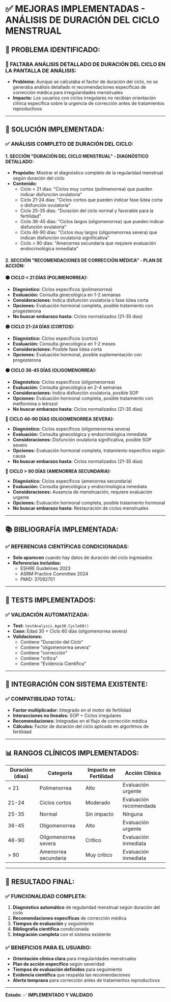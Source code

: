 # ✅ MEJORAS IMPLEMENTADAS - ANÁLISIS DE DURACIÓN DEL CICLO MENSTRUAL

## 🎯 **PROBLEMA IDENTIFICADO:**

### **🚫 FALTABA ANÁLISIS DETALLADO DE DURACIÓN DEL CICLO EN LA PANTALLA DE ANÁLISIS:**
- **Problema:** Aunque se calculaba el factor de duración del ciclo, no se generaba análisis detallado ni recomendaciones específicas de corrección médica para irregularidades menstruales
- **Impacto:** Los usuarios con ciclos irregulares no recibían orientación clínica específica sobre la urgencia de corrección antes de tratamientos reproductivos

---

## 🔧 **SOLUCIÓN IMPLEMENTADA:**

### **✅ ANÁLISIS COMPLETO DE DURACIÓN DEL CICLO:**

#### **1. SECCIÓN "DURACIÓN DEL CICLO MENSTRUAL" - DIAGNÓSTICO DETALLADO:**
- **Propósito:** Mostrar el diagnóstico completo de la regularidad menstrual según duración del ciclo
- **Contenido:**
  - Ciclo < 21 días: "Ciclos muy cortos (polimenorrea) que pueden indicar disfunción ovulatoria"
  - Ciclo 21-24 días: "Ciclos cortos que pueden indicar fase lútea corta o disfunción ovulatoria"
  - Ciclo 25-35 días: "Duración del ciclo normal y favorable para la fertilidad"
  - Ciclo 36-45 días: "Ciclos largos (oligomenorrea) que pueden indicar disfunción ovulatoria"
  - Ciclo 46-90 días: "Ciclos muy largos (oligomenorrea severa) que indican disfunción ovulatoria significativa"
  - Ciclo > 90 días: "Amenorrea secundaria que requiere evaluación endocrinológica inmediata"

#### **2. SECCIÓN "RECOMENDACIONES DE CORRECCIÓN MÉDICA" - PLAN DE ACCIÓN:**

**🟠 CICLO < 21 DÍAS (POLIMENORREA):**
- **Diagnóstico:** Ciclos específicos (polimenorrea)
- **Evaluación:** Consulta ginecológica en 1-2 semanas
- **Consideraciones:** Indica disfunción ovulatoria o fase lútea corta
- **Opciones:** Evaluación hormonal completa, posible tratamiento con progesterona
- **No buscar embarazo hasta:** Ciclos normalizados (21-35 días)

**🟡 CICLO 21-24 DÍAS (CORTOS):**
- **Diagnóstico:** Ciclos específicos (cortos)
- **Evaluación:** Consulta ginecológica en 1-2 meses
- **Consideraciones:** Posible fase lútea corta
- **Opciones:** Evaluación hormonal, posible suplementación con progesterona

**🟠 CICLO 36-45 DÍAS (OLIGOMENORREA):**
- **Diagnóstico:** Ciclos específicos (oligomenorrea)
- **Evaluación:** Consulta ginecológica en 2-4 semanas
- **Consideraciones:** Indica disfunción ovulatoria, posible SOP
- **Opciones:** Evaluación hormonal completa, posible tratamiento con metformina o letrozol
- **No buscar embarazo hasta:** Ciclos normalizados (21-35 días)

**🔴 CICLO 46-90 DÍAS (OLIGOMENORREA SEVERA):**
- **Diagnóstico:** Ciclos específicos (oligomenorrea severa)
- **Evaluación:** Consulta ginecológica y endocrinológica inmediata
- **Consideraciones:** Disfunción ovulatoria significativa, posible SOP severo
- **Opciones:** Evaluación hormonal completa, tratamiento específico según causa
- **No buscar embarazo hasta:** Ciclos normalizados (21-35 días)

**🔴 CICLO > 90 DÍAS (AMENORREA SECUNDARIA):**
- **Diagnóstico:** Ciclos específicos (amenorrea secundaria)
- **Evaluación:** Consulta ginecológica y endocrinológica inmediata
- **Consideraciones:** Ausencia de menstruación, requiere evaluación urgente
- **Opciones:** Evaluación hormonal completa, posible tratamiento hormonal
- **No buscar embarazo hasta:** Restauración de ciclos menstruales

---

## 📚 **BIBLIOGRAFÍA IMPLEMENTADA:**

### **✅ REFERENCIAS CIENTÍFICAS CONDICIONADAS:**
- **Solo aparecen** cuando hay datos de duración del ciclo ingresados
- **Referencias incluidas:**
  - ESHRE Guidelines 2023
  - ASRM Practice Committee 2024
  - PMID: 37092701

---

## 🧪 **TESTS IMPLEMENTADOS:**

### **✅ VALIDACIÓN AUTOMATIZADA:**
- **Test:** `testAnalysis_Age30_Cycle60()`
- **Caso:** Edad 30 + Ciclo 60 días (oligomenorrea severa)
- **Validaciones:**
  - Contiene "Duración del Ciclo"
  - Contiene "oligomenorrea severa"
  - Contiene "corrección"
  - Contiene "crítica"
  - Contiene "Evidencia Científica"

---

## 🔄 **INTEGRACIÓN CON SISTEMA EXISTENTE:**

### **✅ COMPATIBILIDAD TOTAL:**
- **Factor multiplicador:** Integrado en el motor de fertilidad
- **Interacciones no lineales:** SOP + Ciclos irregulares
- **Recomendaciones:** Integradas en el flujo de corrección médica
- **Cálculos:** Factor de duración del ciclo aplicado en algoritmos de fertilidad

---

## 📊 **RANGOS CLÍNICOS IMPLEMENTADOS:**

| Duración (días) | Categoría | Impacto en Fertilidad | Acción Clínica |
|-----------------|-----------|----------------------|----------------|
| < 21 | Polimenorrea | Alto | Evaluación urgente |
| 21-24 | Ciclos cortos | Moderado | Evaluación recomendada |
| 25-35 | Normal | Sin impacto | Ninguna |
| 36-45 | Oligomenorrea | Alto | Evaluación urgente |
| 46-90 | Oligomenorrea severa | Crítico | Evaluación inmediata |
| > 90 | Amenorrea secundaria | Muy crítico | Evaluación inmediata |

---

## 🎉 **RESULTADO FINAL:**

### **✅ FUNCIONALIDAD COMPLETA:**
1. **Diagnóstico automático** de regularidad menstrual según duración del ciclo
2. **Recomendaciones específicas** de corrección médica
3. **Tiempos de evaluación** y seguimiento
4. **Bibliografía científica** condicionada
5. **Integración completa** con el sistema existente

### **✅ BENEFICIOS PARA EL USUARIO:**
- **Orientación clínica clara** para irregularidades menstruales
- **Plan de acción específico** según severidad
- **Tiempos de evaluación definidos** para seguimiento
- **Evidencia científica** que respalda las recomendaciones
- **Alerta temprana** para corrección antes de tratamientos reproductivos

---

**Estado:** ✅ **IMPLEMENTADO Y VALIDADO**
